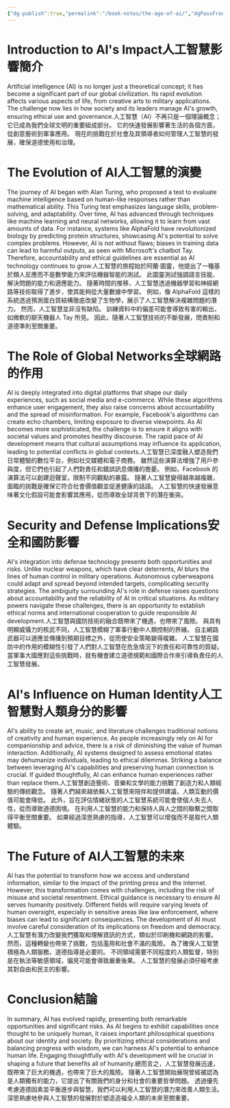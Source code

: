 ```yaml
---
{"dg-publish":true,"permalink":"/book-notes/the-age-of-ai/","dgPassFrontmatter":true,"created":"2024-11-24T10:41:53.333+08:00","updated":"2024-11-27T19:15:36.065+08:00"}
---
```


# Introduction to AI's Impact人工智慧影響簡介

Artificial intelligence (AI) is no longer just a theoretical concept; it has become a significant part of our global civilization. Its rapid evolution affects various aspects of life, from creative arts to military applications. The challenge now lies in how society and its leaders manage AI's growth, ensuring ethical use and governance.人工智慧（AI）不再只是一個理論概念； 它已成為我們全球文明的重要組成部分。 它的快速發展影響著生活的各個方面，從創意藝術到軍事應用。 現在的挑戰在於社會及其領導者如何管理人工智慧的發展，確保道德使用和治理。

# The Evolution of AI人工智慧的演變

The journey of AI began with Alan Turing, who proposed a test to evaluate machine intelligence based on human-like responses rather than mathematical ability. This Turing test emphasizes language skills, problem-solving, and adaptability. Over time, AI has advanced through techniques like machine learning and neural networks, allowing it to learn from vast amounts of data. For instance, systems like AlphaFold have revolutionized biology by predicting protein structures, showcasing AI's potential to solve complex problems. However, AI is not without flaws; biases in training data can lead to harmful outputs, as seen with Microsoft's chatbot Tay. Therefore, accountability and ethical guidelines are essential as AI technology continues to grow.人工智慧的旅程始於阿蘭·圖靈，他提出了一種基於類人反應而不是數學能力來評估機器智能的測試。 此圖靈測試強調語言技能、解決問題的能力和適應能力。 隨著時間的推移，人工智慧透過機器學習和神經網路等技術取得了進步，使其能夠從大量數據中學習。 例如，像 AlphaFold 這樣的系統透過預測蛋白質結構徹底改變了生物學，展示了人工智慧解決複雜問題的潛力。 然而，人工智慧並非沒有缺陷。 訓練資料中的偏差可能會導致有害的輸出，如微軟的聊天機器人 Tay 所見。 因此，隨著人工智慧技術的不斷發展，問責制和道德準則至關重要。

# The Role of Global Networks全球網路的作用

AI is deeply integrated into digital platforms that shape our daily experiences, such as social media and e-commerce. While these algorithms enhance user engagement, they also raise concerns about accountability and the spread of misinformation. For example, Facebook's algorithms can create echo chambers, limiting exposure to diverse viewpoints. As AI becomes more sophisticated, the challenge is to ensure it aligns with societal values and promotes healthy discourse. The rapid pace of AI development means that cultural assumptions may influence its application, leading to potential conflicts in global contexts.人工智慧已深度融入塑造我們日常體驗的數位平台，例如社交媒體和電子商務。 雖然這些演算法增強了用戶參與度，但它們也引起了人們對責任和錯誤訊息傳播的擔憂。 例如，Facebook 的演算法可以創建迴聲室，限制不同觀點的暴露。 隨著人工智慧變得越來越複雜，面臨的挑戰是確保它符合社會價值觀並促進健康的話語。 人工智慧的快速發展意味著文化假設可能會影響其應用，從而導致全球背景下的潛在衝突。

# Security and Defense Implications安全和國防影響

AI's integration into defense technology presents both opportunities and risks. Unlike nuclear weapons, which have clear deterrents, AI blurs the lines of human control in military operations. Autonomous cyberweapons could adapt and spread beyond intended targets, complicating security strategies. The ambiguity surrounding AI's role in defense raises questions about accountability and the reliability of AI in critical situations. As military powers navigate these challenges, there is an opportunity to establish ethical norms and international cooperation to guide responsible AI development.人工智慧與國防技術的融合既帶來了機遇，也帶來了風險。 與具有明顯威懾力的核武不同，人工智慧模糊了軍事行動中人類控制的界線。 自主網路武器可以適應並傳播到預期目標之外，從而使安全策略變得複雜。 人工智慧在國防中的作用的模糊性引發了人們對人工智慧在危急情況下的責任和可靠性的質疑。 當軍事大國應對這些挑戰時，就有機會建立道德規範和國際合作來引導負責任的人工智慧發展。

# AI's Influence on Human Identity人工智慧對人類身分的影響

AI's ability to create art, music, and literature challenges traditional notions of creativity and human experience. As people increasingly rely on AI for companionship and advice, there is a risk of diminishing the value of human interaction. Additionally, AI systems designed to assess emotional states may dehumanize individuals, leading to ethical dilemmas. Striking a balance between leveraging AI's capabilities and preserving human connection is crucial. If guided thoughtfully, AI can enhance human experiences rather than replace them.人工智慧創造藝術、音樂和文學的能力挑戰了創造力和人類經驗的傳統觀念。 隨著人們越來越依賴人工智慧來陪伴和提供建議，人類互動的價值可能會降低。 此外，旨在評估情緒狀態的人工智慧系統可能會使個人失去人性，從而導致道德困境。 在利用人工智慧的能力和保持人與人之間的聯繫之間取得平衡至關重要。 如果經過深思熟慮的指導，人工智慧可以增強而不是取代人類體驗。

# The Future of AI人工智慧的未來

AI has the potential to transform how we access and understand information, similar to the impact of the printing press and the internet. However, this transformation comes with challenges, including the risk of misuse and societal resentment. Ethical guidance is necessary to ensure AI serves humanity positively. Different fields will require varying levels of human oversight, especially in sensitive areas like law enforcement, where biases can lead to significant consequences. The development of AI must involve careful consideration of its implications on freedom and democracy.人工智慧有潛力改變我們獲取和理解資訊的方式，類似於印刷機和網路的影響。 然而，這種轉變也帶來了挑戰，包括濫用和社會不滿的風險。 為了確保人工智慧積極為人類服務，道德指導是必要的。 不同領域需要不同程度的人類監督，特別是在執法等敏感領域，偏見可能會導致嚴重後果。 人工智慧的發展必須仔細考慮其對自由和民主的影響。

# Conclusion結論

In summary, AI has evolved rapidly, presenting both remarkable opportunities and significant risks. As AI begins to exhibit capabilities once thought to be uniquely human, it raises important philosophical questions about our identity and society. By prioritizing ethical considerations and balancing progress with wisdom, we can harness AI's potential to enhance human life. Engaging thoughtfully with AI's development will be crucial in shaping a future that benefits all of humanity.總而言之，人工智慧發展迅速，既帶來了巨大的機遇，也帶來了巨大的風險。 隨著人工智慧開始展現曾經被認為是人類獨有的能力，它提出了有關我們的身分和社會的重要哲學問題。 透過優先考慮道德因素並平衡進步與智慧，我們可以利用人工智慧的潛力來改善人類生活。 深思熟慮地參與人工智慧的發展對於塑造造福全人類的未來至關重要。